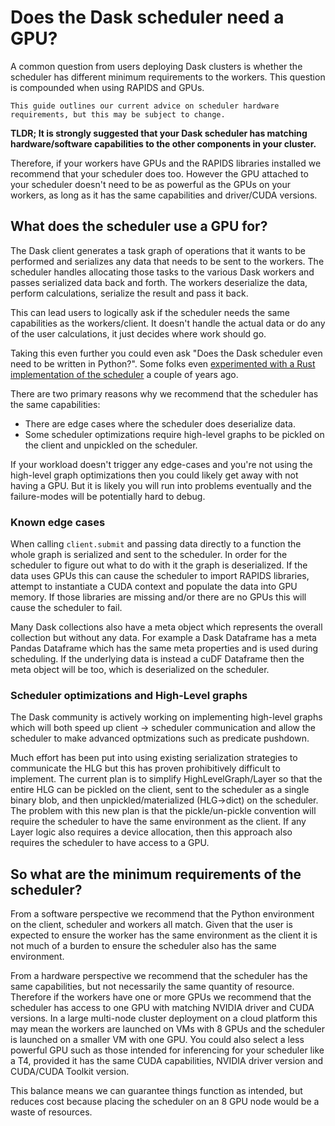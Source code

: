 # Does the Dask scheduler need a GPU?

A common question from users deploying Dask clusters is whether the scheduler has different minimum requirements to the workers. This question is compounded when using RAPIDS and GPUs.

```{warning}
This guide outlines our current advice on scheduler hardware requirements, but this may be subject to change.
```

**TLDR; It is strongly suggested that your Dask scheduler has matching hardware/software capabilities to the other components in your cluster.**

Therefore, if your workers have GPUs and the RAPIDS libraries installed we recommend that your scheduler does too. However the GPU attached to your scheduler doesn't need to be as powerful as the GPUs on your workers, as long as it has the same capabilities and driver/CUDA versions.

## What does the scheduler use a GPU for?

The Dask client generates a task graph of operations that it wants to be performed and serializes any data that needs to be sent to the workers. The scheduler handles allocating those tasks to the various Dask workers and passes serialized data back and forth. The workers deserialize the data, perform calculations, serialize the result and pass it back.

This can lead users to logically ask if the scheduler needs the same capabilities as the workers/client. It doesn't handle the actual data or do any of the user calculations, it just decides where work should go.

Taking this even further you could even ask "Does the Dask scheduler even need to be written in Python?". Some folks even [experimented with a Rust implementation of the scheduler](https://github.com/It4innovations/rsds) a couple of years ago.

There are two primary reasons why we recommend that the scheduler has the same capabilities:

- There are edge cases where the scheduler does deserialize data.
- Some scheduler optimizations require high-level graphs to be pickled on the client and unpickled on the scheduler.

If your workload doesn't trigger any edge-cases and you're not using the high-level graph optimizations then you could likely get away with not having a GPU. But it is likely you will run into problems eventually and the failure-modes will be potentially hard to debug.

### Known edge cases

When calling `client.submit` and passing data directly to a function the whole graph is serialized and sent to the scheduler. In order for the scheduler to figure out what to do with it the graph is deserialized. If the data uses GPUs this can cause the scheduler to import RAPIDS libraries, attempt to instantiate a CUDA context and populate the data into GPU memory. If those libraries are missing and/or there are no GPUs this will cause the scheduler to fail.

Many Dask collections also have a meta object which represents the overall collection but without any data. For example a Dask Dataframe has a meta Pandas Dataframe which has the same meta properties and is used during scheduling. If the underlying data is instead a cuDF Dataframe then the meta object will be too, which is deserialized on the scheduler.

### Scheduler optimizations and High-Level graphs

The Dask community is actively working on implementing high-level graphs which will both speed up client -> scheduler communication and allow the scheduler to make advanced optmizations such as predicate pushdown.

Much effort has been put into using existing serialization strategies to communicate the HLG but this has proven prohibitively difficult to implement. The current plan is to simplify HighLevelGraph/Layer so that the entire HLG can be pickled on the client, sent to the scheduler as a single binary blob, and then unpickled/materialized (HLG->dict) on the scheduler. The problem with this new plan is that the pickle/un-pickle convention will require the scheduler to have the same environment as the client. If any Layer logic also requires a device allocation, then this approach also requires the scheduler to have access to a GPU.

## So what are the minimum requirements of the scheduler?

From a software perspective we recommend that the Python environment on the client, scheduler and workers all match. Given that the user is expected to ensure the worker has the same environment as the client it is not much of a burden to ensure the scheduler also has the same environment.

From a hardware perspective we recommend that the scheduler has the same capabilities, but not necessarily the same quantity of resource. Therefore if the workers have one or more GPUs we recommend that the scheduler has access to one GPU with matching NVIDIA driver and CUDA versions. In a large multi-node cluster deployment on a cloud platform this may mean the workers are launched on VMs with 8 GPUs and the scheduler is launched on a smaller VM with one GPU. You could also select a less powerful GPU such as those intended for inferencing for your scheduler like a T4, provided it has the same CUDA capabilities, NVIDIA driver version and CUDA/CUDA Toolkit version.

This balance means we can guarantee things function as intended, but reduces cost because placing the scheduler on an 8 GPU node would be a waste of resources.
